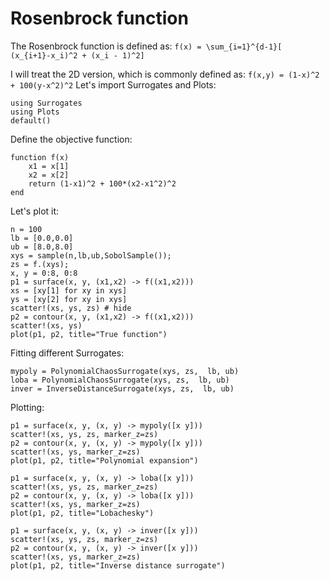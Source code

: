 # Rosenbrock function
The Rosenbrock function is defined as:
``f(x) = \sum_{i=1}^{d-1}[ (x_{i+1}-x_i)^2 + (x_i - 1)^2]``

I will treat the 2D version, which is commonly defined as:
``f(x,y) = (1-x)^2 + 100(y-x^2)^2``
Let's import Surrogates and Plots:
```@example rosen
using Surrogates
using Plots
default()
```

Define the objective function:
```@example rosen
function f(x)
    x1 = x[1]
    x2 = x[2]
    return (1-x1)^2 + 100*(x2-x1^2)^2
end
```

Let's plot it:
```@example rosen
n = 100
lb = [0.0,0.0]
ub = [8.0,8.0]
xys = sample(n,lb,ub,SobolSample());
zs = f.(xys);
x, y = 0:8, 0:8
p1 = surface(x, y, (x1,x2) -> f((x1,x2)))
xs = [xy[1] for xy in xys]
ys = [xy[2] for xy in xys]
scatter!(xs, ys, zs) # hide
p2 = contour(x, y, (x1,x2) -> f((x1,x2)))
scatter!(xs, ys)
plot(p1, p2, title="True function")
```

Fitting different Surrogates:
```@example rosen
mypoly = PolynomialChaosSurrogate(xys, zs,  lb, ub)
loba = PolynomialChaosSurrogate(xys, zs,  lb, ub)
inver = InverseDistanceSurrogate(xys, zs,  lb, ub)
```

Plotting:
```@example rosen
p1 = surface(x, y, (x, y) -> mypoly([x y]))
scatter!(xs, ys, zs, marker_z=zs)
p2 = contour(x, y, (x, y) -> mypoly([x y]))
scatter!(xs, ys, marker_z=zs)
plot(p1, p2, title="Polynomial expansion")
```

```@example rosen
p1 = surface(x, y, (x, y) -> loba([x y]))
scatter!(xs, ys, zs, marker_z=zs)
p2 = contour(x, y, (x, y) -> loba([x y]))
scatter!(xs, ys, marker_z=zs)
plot(p1, p2, title="Lobachesky")
```

```@example rosen
p1 = surface(x, y, (x, y) -> inver([x y]))
scatter!(xs, ys, zs, marker_z=zs)
p2 = contour(x, y, (x, y) -> inver([x y]))
scatter!(xs, ys, marker_z=zs)
plot(p1, p2, title="Inverse distance surrogate")
```
